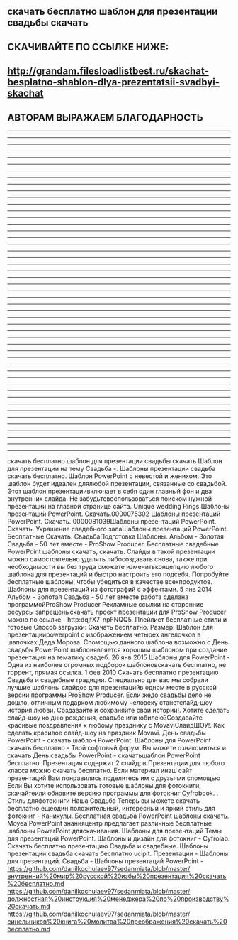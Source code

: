 скачать бесплатно шаблон для презентации свадьбы скачать
--------------------------------------------------
СКАЧИВАЙТЕ ПО ССЫЛКЕ НИЖЕ:
--------------------------------------------------
http://grandam.filesloadlistbest.ru/skachat-besplatno-shablon-dlya-prezentatsii-svadbyi-skachat
--------------------------------------------------
АВТОРАМ ВЫРАЖАЕМ БЛАГОДАРНОСТЬ
--------------------------------------------------
--------------------------------------------------
--------------------------------------------------
--------------------------------------------------
--------------------------------------------------
--------------------------------------------------
--------------------------------------------------
--------------------------------------------------
--------------------------------------------------
--------------------------------------------------
--------------------------------------------------
--------------------------------------------------
--------------------------------------------------
--------------------------------------------------
--------------------------------------------------
--------------------------------------------------
--------------------------------------------------
--------------------------------------------------
--------------------------------------------------
--------------------------------------------------
--------------------------------------------------
--------------------------------------------------
--------------------------------------------------
--------------------------------------------------
--------------------------------------------------
--------------------------------------------------
--------------------------------------------------
--------------------------------------------------
--------------------------------------------------
--------------------------------------------------
--------------------------------------------------
--------------------------------------------------
--------------------------------------------------
--------------------------------------------------
--------------------------------------------------
--------------------------------------------------
--------------------------------------------------
--------------------------------------------------
--------------------------------------------------
--------------------------------------------------
--------------------------------------------------
--------------------------------------------------
--------------------------------------------------
--------------------------------------------------
--------------------------------------------------
--------------------------------------------------
--------------------------------------------------
--------------------------------------------------
--------------------------------------------------
--------------------------------------------------
скачать бесплатно шаблон для презентации свадьбы скачать Шаблон для презентации на тему Свадьба -. Шаблоны презентации свадьба скачать бесплатно. Шаблон PowerPoint с невестой и женихом. Это шаблон будет идеален длялюбой презентации, связанные со свадьбой. Этот шаблон презентациивключает в себя один главный фон и два внутренних слайда. Не забудьтевоспользоваться поиском нужной презентации на главной странице сайта. Unique wedding Rings Шаблоны презентаций PowerPoint. Скачать.0000075302 Шаблоны презентаций PowerPoint. Скачать. 0000081039Шаблоны презентаций PowerPoint. Скачать. Украшение свадебного залаШаблоны презентаций PowerPoint. Бесплатные Скачать. СвадьбаПодготовка Шаблоны. Альбом - Золотая Свадьба - 50 лет вместе - ProShow Producer. Бесплатные свадебные PowerPoint шаблоны скачать, скачать. Слайды в такой презентации можно самостоятельно удалять либосоздавать снова, также при необходимости вы без труда сможете изменитьконцепцию любого шаблона для презентаций и быстро настроить его подсебя. Попробуйте бесплатные шаблоны, чтобы убедиться в качестве всехпродуктов. Шаблоны для презентаций из фотографий с эффектами. 5 янв 2014  Альбом - Золотая Свадьба - 50 лет вместе работа сделана программойProShow Producer Рекламные ссылки на сторонние ресурсы запрещеныскачать проект презентации для ProShow Producer можно по ссылке - http:dqjfX7-npFNQQ5. Плейлист бесплатные стили и готовые
Способ загрузки: Скачать бесплатно. Размер:  Шаблон для презентацииpowerpoint с изображением четырех ангелочков в шапочках Деда Мороза. Спомощью данного шаблона возможно с  День свадьбы PowerPoint шаблонявляется хорошим шаблоном при создание презентация на тематику свадеб. 26 янв 2015  Шаблоны для PowerPoint - Одна из наиболее огромных подборок шаблоновскачать бесплатно, не торрент, прямая ссылка. 1 фев 2010  Скачать бесплатно презентацию Свадьба и свадебные традиции. Специально для вас мы собрали лучшие шаблоны слайдов для презентацийв одном месте  в русской версии программы ProShow Producer.  Если жедо свадьбы дело не дошло, отличным подарком любимому человеку станетслайд-шоу история любви. Создавайте и сохраняйте свои истории!. Хотите сделать слайд-шоу ко дню рождения, свадьбе или юбилею?Создавайте красивые поздравления к любому празднику с MovaviСлайдШОУ!. Как сделать красивое слайд-шоу на праздник  Movavi. День свадьбы PowerPoint - скачать шаблон PowerPoint. Шаблоны для PowerPoint скачать бесплатно - Твой софтовый форум. Вы можете ознакомиться и скачать День свадьбы PowerPoint - скачатьшаблон PowerPoint бесплатно. Презентация содержит 2 слайдов.Презентации для любого класса можно скачать бесплатно. Если материал инаш сайт презентаций Вам понравились  поделитесь им с друзьями спомощью
Если Вы хотите использовать готовые шаблоны для фотокниги, скачайтеили обновите версию программы для фотокниг Cyfrobook. . Стиль дляфотокниги Наша Свадьба  Теперь вы можете скачать бесплатно ещеодин положительный, интересный и яркий стиль для фотокниг - Каникулы. Бесплатная свадьба PowerPoint шаблоны скачать. Moyea PowerPoint знанияцентр предлагает различные бесплатные шаблоны PowerPoint дляскачивания. Шаблоны для презентаций  Темы для презентаций PowerPoint. Шаблоны и дизайн для фотокниг - Cyfrolab. Скачать бесплатно презентацию Свадьба и свадебные. Шаблоны презентации свадьба скачать бесплатно  ucipit. Презентации - Шаблоны для презентаций. Свадьба - Шаблоны презентаций PowerPoint -
https://github.com/danilkochulaev97/sedanmiata/blob/master/внутренний%20мир%20русской%20избы%20презентация%20скачать%20бесплатно.md
https://github.com/danilkochulaev97/sedanmiata/blob/master/должностная%20инструкция%20менеджера%20по%20производству%20скачать.md
https://github.com/danilkochulaev97/sedanmiata/blob/master/синельников%20книга%20молитва%20преображения%20скачать%20бесплатно.md